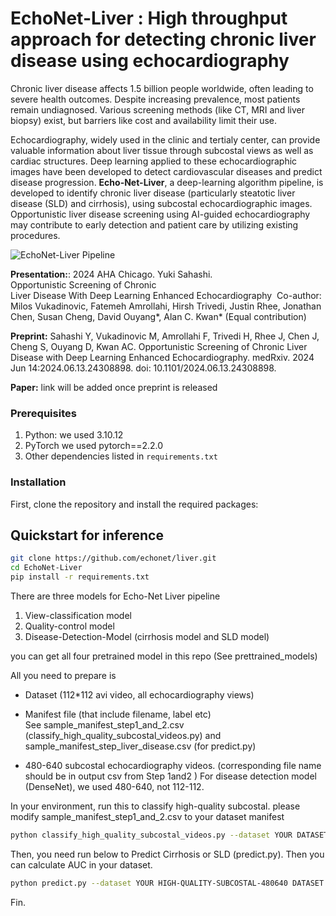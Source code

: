 # EchoNet-Liver : High throughput approach for detecting chronic liver disease using echocardiography

Chronic liver disease affects 1.5 billion people worldwide, often leading to severe health outcomes. Despite increasing prevalence, most patients remain undiagnosed. Various screening methods (like CT, MRI and liver biopsy) exist, but barriers like cost and availability limit their use.

Echocardiography, widely used in the clinic and tertialy center, can provide valuable information about liver tissue through subcostal views as well as cardiac structures. Deep learning applied to these echocardiographic images have been developed to detect cardiovascular diseases and predict disease progression. 
**Echo-Net-Liver**, a deep-learning algorithm pipeline, is developed to identify chronic liver disease (particularly steatotic liver disease (SLD) and cirrhosis), using subcostal echocardiographic images. Opportunistic liver disease screening using AI-guided echocardiography may contribute to early detection and patient care by utilizing existing procedures.

![EchoNet-Liver Pipeline]([https://github.com/echonet/liver/blob/main/EchoNetLiver0617.png](https://github.com/echonet/liver/blob/main/EchoNet_Liver_Figure_github.png))


**Presentation:**: 2024 AHA Chicago. Yuki Sahashi. Opportunistic Screening of Chronic Liver Disease With Deep Learning Enhanced Echocardiography 
Co-author: Milos Vukadinovic, Fatemeh Amrollahi, Hirsh Trivedi, Justin Rhee, Jonathan Chen, Susan Cheng, David Ouyang*, Alan C. Kwan* (Equal contribution)

**Preprint:** Sahashi Y, Vukadinovic M, Amrollahi F, Trivedi H, Rhee J, Chen J, Cheng S, Ouyang D, Kwan AC. Opportunistic Screening of Chronic Liver Disease with Deep Learning Enhanced Echocardiography. medRxiv. 2024 Jun 14:2024.06.13.24308898. doi: 10.1101/2024.06.13.24308898.

**Paper:** link will be added once preprint is released

### Prerequisites

1. Python: we used 3.10.12
2. PyTorch we used pytorch==2.2.0
3. Other dependencies listed in `requirements.txt`

### Installation
First, clone the repository and install the required packages:

## Quickstart for inference

```sh
git clone https://github.com/echonet/liver.git
cd EchoNet-Liver
pip install -r requirements.txt
```

There are three models for Echo-Net Liver pipeline
1. View-classification model
2. Quality-control model
3. Disease-Detection-Model (cirrhosis model and SLD model) 

you can get all four pretrained model in this repo (See prettrained_models)

All you need to prepare is 
- Dataset (112*112 avi video, all echocardiography views)  

- Manifest file (that include filename, label etc)   
See sample_manifest_step1_and_2.csv (classify_high_quality_subcostal_videos.py)  and sample_manifest_step_liver_disease.csv (for predict.py)

- 480-640 subcostal echocardiography videos. (corresponding file name should be in output csv from Step 1and2 ) 
For disease detection model (DenseNet), we used 480-640, not 112-112.

In your environment, run this to classify high-quality subcostal. 
please modify sample_manifest_step1_and_2.csv to your dataset manifest

```sh
python classify_high_quality_subcostal_videos.py --dataset YOUR DATASET PATH --manifest_path YOURMANIFEST PATH.csv
```

Then, you need run below to Predict Cirrhosis or SLD (predict.py). Then you can calculate AUC in your dataset.

```sh
python predict.py --dataset YOUR HIGH-QUALITY-SUBCOSTAL-480640 DATASET --label (SLD OR cirrhosis)
```

Fin.
